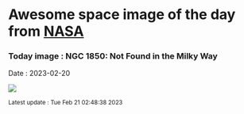
# Awesome space image of the day from [NASA](https://api.nasa.gov/)

### Today image : NGC 1850: Not Found in the Milky Way
Date : 2023-02-20

![](https://apod.nasa.gov/apod/image/2302/Ngc1850_HubbleOzsarac_960.jpg)

<small>Latest update : Tue Feb 21 02:48:38 2023</small>
        